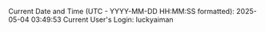 Current Date and Time (UTC - YYYY-MM-DD HH:MM:SS formatted): 2025-05-04 03:49:53
Current User's Login: luckyaiman
